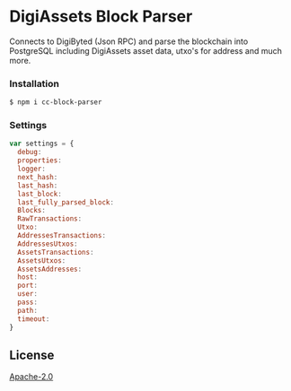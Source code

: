 # DigiAssets Block Parser

Connects to DigiByted (Json RPC) and parse the blockchain into PostgreSQL including DigiAssets asset data, utxo's for address and much more.

### Installation

```sh
$ npm i cc-block-parser
```


### Settings

```js
var settings = {
  debug:
  properties:
  logger:
  next_hash:
  last_hash:
  last_block:
  last_fully_parsed_block:
  Blocks:
  RawTransactions:
  Utxo:
  AddressesTransactions:
  AddressesUtxos:
  AssetsTransactions:
  AssetsUtxos:
  AssetsAddresses:
  host:
  port:
  user:
  pass:
  path:
  timeout:
}
```

License
----

[Apache-2.0](http://www.apache.org/licenses/LICENSE-2.0)

[mocha]:https://www.npmjs.com/package/mocha
